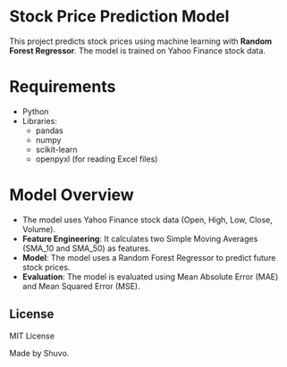 # Stock Price Prediction Model

This project predicts stock prices using machine learning with **Random Forest Regressor**. The model is trained on Yahoo Finance stock data.

# Requirements

- Python
- Libraries:
  - pandas
  - numpy
  - scikit-learn
  - openpyxl (for reading Excel files)

# Model Overview

- The model uses Yahoo Finance stock data (Open, High, Low, Close, Volume).
- **Feature Engineering**: It calculates two Simple Moving Averages (SMA_10 and SMA_50) as features.
- **Model**: The model uses a Random Forest Regressor to predict future stock prices.
- **Evaluation**: The model is evaluated using Mean Absolute Error (MAE) and Mean Squared Error (MSE).

## License
MIT License

Made by Shuvo.

